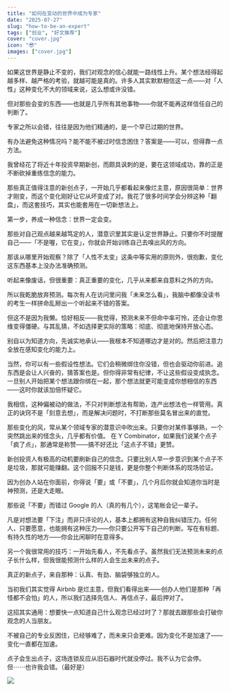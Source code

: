 ```yaml
---
title: "如何在变动的世界中成为专家"
date: "2025-07-27"
slug: "how-to-be-an-expert"
tags: ["创业", "好文推荐"]
cover: "cover.jpg"
icon: "😎"
images: ["cover.jpg"]
---
```

如果这世界是静止不变的，我们对观念的信心就能一路线性上升。某个想法经得起越多样、越严格的考验，就越可能是真的。许多人其实默默相信这一点——对「人性」这种变化不大的领域来说，这么想或许没错。



但对那些会变的东西——也就是几乎所有其他事物——你就不能再这样信任自己的判断了。



专家之所以会错，往往是因为他们精通的，是一个早已过期的世界。



有办法避免这种情况吗？能不能不被过时信念困住？答案是——可以，但得靠一点方法。



我曾经花了将近十年投资早期新创，而颇具讽刺的是，要在这领域成功，靠的正是不断砍掉重练信念的能力。



那些真正值得注意的新创点子，一开始几乎都看起来像烂主意，原因很简单：世界才刚变，而这个变化刚好让它从坏变成了对。我花了很多时间学会分辨这种「翻盘」，而这套技巧，其实也能套用在一切新想法上。



第一步，养成一种信念：世界一定会变。



那些对自己观点越来越笃定的人，潜意识里其实是认定世界静止。只要你不时提醒自己——「不是喔，它在变」，你就会开始训练自己去嗅出风的方向。



那该从哪里开始观察？除了「人性不太变」这条中等实用的原则外，很抱歉，变化这东西基本上没办法准确预测。



听起来像废话，但很重要：真正重要的变化，几乎从来都来自意料之外的方向。



所以我乾脆放弃预测。每次有人在访问里问我「未来怎么看」，我脑中都像没读书的考生一样拼命乱掰出一个听起来不错的答案。



但这不是因为我懒。恰好相反——我觉得，预测未来不但命中率可怜，还会让你思维变得僵硬。与其乱猜，不如选择更实际的策略：彻底、彻底地保持开放心态。



别自以为知道方向，先诚实地承认——我根本不知道哪边才是对的。然后把注意力全放在感知变化的能力上。



当然，你可以有一些假设性想法。它们会稍微绑住你没错，但也会驱动你前进。追东西是会让人兴奋的，猜答案也是。但你得非常有纪律，不让这些假设变成执念。
一旦别人开始把某个想法跟你绑在一起，那个想法就更可能变成你想相信的东西——这时你就该加倍怀疑它。



我相信，这种偏被动的做法，不只对判断想法有帮助，连产出想法也一样管用。真正的诀窍不是「刻意去想」，而是解决问题时，不打断那些莫名冒出来的直觉。



那些变化的风，常从某个领域专家的潜意识中吹出来。只要你对某件事够熟，一个突然跳出来的怪念头，几乎都有价值。
在 Y Combinator，如果我们说某个点子「疯了点」，那通常是称赞——搞不好还比「这点子不错」更赞。



新创投资人有极高的动机要刷新自己的信念。只要比别人早一步意识到某个点子不是垃圾，那就可能赚翻。这个回报不只是钱，更是你整个判断体系的现场验证。



因为创办人站在你面前，你得说「要」或「不要」，几个月后你就会知道你当时是神预测，还是大走眼。



那些说「不要」而错过 Google 的人（真的有几个），这笔帐会记一辈子。



凡是对想法要「下注」而非只评论的人，基本上都拥有这种自我纠错压力。任何人，只要愿意，也能拥有这种压力——你只要公开写下自己的判断。写在有标题、有持久性的地方——你会比闲聊时在意得多。



另一个我很常用的技巧：一开始先看人，不先看点子。虽然我们无法预测未来的点子长什么样，但我很能预测什么样的人会生出未来的点子。



真正的新点子，来自那种：认真、有劲、脑袋够独立的人。



当初我们其实觉得 Airbnb 是烂主意，但我们看得出来——创办人他们是那种「再怪都不会怕」的人，所以我们选择先信人、再信点子，最后押对了。



这招其实通用：想要快一点知道自己什么观念已经过时了？那就去跟那些会打破你观念的人当朋友。



不被自己的专业反困住，已经够难了，而未来只会更难。因为变化不是加速了——变化一直都在加速。



点子会生出点子，这场连锁反应从旧石器时代就没停过。我不认为它会停。
但⋯⋯也许我会错。（最好是）




![](https://prod-files-secure.s3.us-west-2.amazonaws.com/112d0858-5090-4d34-a606-b75eb8d65fd2/46476355-9cf3-4e99-9b7a-3531bc426380/1000202064.png?X-Amz-Algorithm=AWS4-HMAC-SHA256&X-Amz-Content-Sha256=UNSIGNED-PAYLOAD&X-Amz-Credential=ASIAZI2LB466WRCA2HMG%2F20251031%2Fus-west-2%2Fs3%2Faws4_request&X-Amz-Date=20251031T053436Z&X-Amz-Expires=3600&X-Amz-Security-Token=IQoJb3JpZ2luX2VjEEUaCXVzLXdlc3QtMiJGMEQCIFhx0eG3akTc%2BH4RVscLbUKsonpgY%2BqgcYVT7R8QYJEWAiA%2B6U4Hx%2B3m15eBQ3OyjSaI0qratLCss5mgWWJn%2FjDyMyqIBAj%2B%2F%2F%2F%2F%2F%2F%2F%2F%2F%2F8BEAAaDDYzNzQyMzE4MzgwNSIMf5%2FwXH%2B2XoRuZJJ1KtwDr5bup5%2B1goCeh08QS0Uu9pAWiOvpyryJnlrxXKSs5AMttkRDFNpsGJsHCuCnseLcQh5ds6dg2YUPu7%2BZWy9CrRcjjzWKDJQoXrTqKgYnV50Ea5zACl6XSXaMmxl%2BcatbsjuEPYg26Y9vVLceGBBEtblDvH7ktORkS6DQrABgXMTBu95%2FBQc%2BCor6h4Ahr%2FJloZGgzF%2BGypabMjox1Y3FOZRYIqPrOF6SOrJSHTnf%2Be3Vb%2F4pu5faCGmQ2HVYrP7l88qSpvv%2BX8Ng9BTK7AnD%2FnljuaKbu5cEqD6wblXkQXX%2FGYG%2Fj6Gts49n703bkYgKQCWjC2sZEySHmVhnoykmb2b4BishonF3hOxQLALZQd3u4ud34NfZ0vH%2B1740jPOmJev9e5RP9g9iGxYJoUxIjO31%2BH1%2BZW93yVWIH%2Bbr2fErKmSvXIRJBwlSX92WN386ySBeDd1R9jAXNZXiDaYtUQQRkLKsbggItuoDBKCs%2B39G3QeEbjE1j0jPV5Q0POypJTd%2FKY13sSLQRuZxtPZsDT9jqDpAhw8LdkE5JXbQmSv7OIIqRsoHn7snpGWiG2iL5mocPP6Svq6yi9XP%2FbscsmJewWBrXWxOiap5MtAJu16veHZ7c1rldniUWJQwxIuRyAY6pgFhfsFjg%2FV06sPrrr2UUSBce4NQof76hLLWNK9fQYxQslw3TVSNnzHVJKa%2Fe%2F7Slgt%2BCogUaC1XOwQkNwiHdsp%2F0tNLpWi5jR7k2WKrdOOmufQPOH%2BEHqmjEBGRW2Frp%2BsMTxsfrDU%2Bn9h%2FjsfLllY%2Fq%2BsRIiOmX36vem78LuLHSw2aZf0ZszoL8EIxUhYMxQfAqPYtY8XTrR6r%2BRYumzUZpEXvkAqR&X-Amz-Signature=75d0979a8327e96e7d4d0a3a279ee64abec021ae5f41b9100917436a3a2baa49&X-Amz-SignedHeaders=host&x-amz-checksum-mode=ENABLED&x-id=GetObject)

